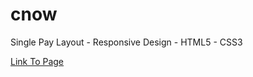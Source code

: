 # cnow
Single Pay Layout - Responsive Design - HTML5 - CSS3

<a href="http://kickassbrocksamson.github.io/cnow" target="_blank">Link To Page</a>
